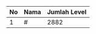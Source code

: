 | No | Nama            | Jumlah Level |
|----|-----------------|--------------|
| 1  | #    |    2882        |
